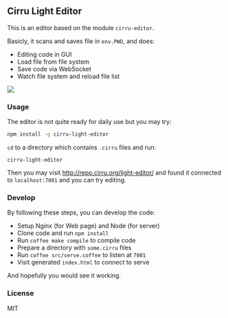 
Cirru Light Editor
------

This is an editor based on the module `cirru-editor`.

Basicly, it scans and saves file in `env.PWD`, and does:

* Editing code in GUI
* Load file from file system
* Save code via WebSocket
* Watch file system and reload file list

![](http://cirru.qiniudn.com/cirru-light-editor.png)

### Usage

The editor is not quite ready for daily use but you may try:

```bash
npm install -g cirru-light-editor
```

`cd` to a directory which contains `.cirru` files and run:

```
cirru-light-editor
```

Then you may visit http://repo.cirru.org/light-editor/
and found it connected to `localhost:7001` and you can try editing.

### Develop

By following these steps, you can develop the code:

* Setup Nginx (for Web page) and Node (for server)
* Clone code and run `npm install`
* Run `coffee make compile` to compile code
* Prepare a directory with `some.cirru` files
* Run `coffee src/serve.coffee` to listen at `7001`
* Visit generated `index.html` to connect to serve

And hopefully you would see it working.

### License

MIT